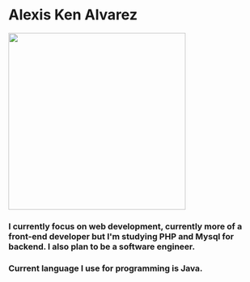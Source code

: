 
<h1>Alexis Ken Alvarez</h1> <img src="https://i.imgur.com/iYrDWy2.png" width="350" float="right">

### I currently focus on web development, currently more of a front-end developer but I'm studying PHP and Mysql for backend. I also plan to be a software engineer.
### Current language I use for programming is Java.




<!--
**AlexisKenAlvarez/AlexisKenAlvarez** is a ✨ _special_ ✨ repository because its `README.md` (this file) appears on your GitHub profile.

Here are some ideas to get you started:

- 🔭 I’m currently working on ...
- 🌱 I’m currently learning ...
- 👯 I’m looking to collaborate on ...
- 🤔 I’m looking for help with ...
- 💬 Ask me about ...
- 📫 How to reach me: ...
- 😄 Pronouns: ...
- ⚡ Fun fact: ...
-->
